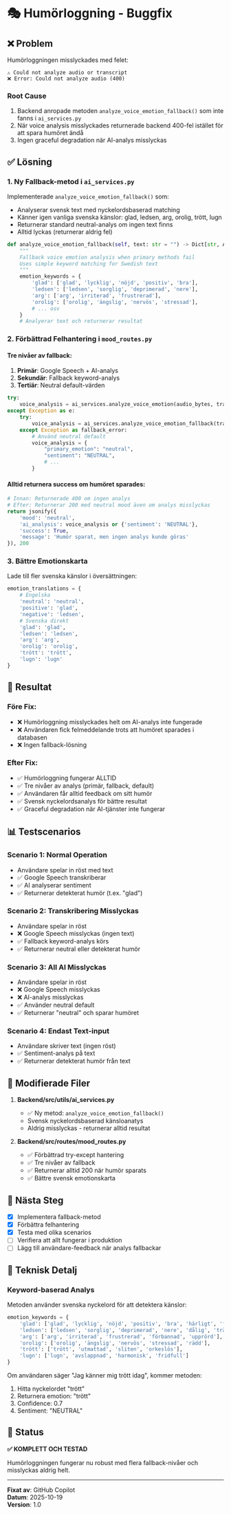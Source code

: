 # 🎭 Humörloggning - Buggfix

## ❌ Problem

Humörloggningen misslyckades med felet:
```
⚠️ Could not analyze audio or transcript
❌ Error: Could not analyze audio (400)
```

### Root Cause
1. Backend anropade metoden `analyze_voice_emotion_fallback()` som inte fanns i `ai_services.py`
2. När voice analysis misslyckades returnerade backend 400-fel istället för att spara humöret ändå
3. Ingen graceful degradation när AI-analys misslyckas

## ✅ Lösning

### 1. Ny Fallback-metod i `ai_services.py`

Implementerade `analyze_voice_emotion_fallback()` som:
- Analyserar svensk text med nyckelordsbaserad matching
- Känner igen vanliga svenska känslor: glad, ledsen, arg, orolig, trött, lugn
- Returnerar standard neutral-analys om ingen text finns
- Alltid lyckas (returnerar aldrig fel)

```python
def analyze_voice_emotion_fallback(self, text: str = "") -> Dict[str, Any]:
    """
    Fallback voice emotion analysis when primary methods fail
    Uses simple keyword matching for Swedish text
    """
    emotion_keywords = {
        'glad': ['glad', 'lycklig', 'nöjd', 'positiv', 'bra'],
        'ledsen': ['ledsen', 'sorglig', 'deprimerad', 'nere'],
        'arg': ['arg', 'irriterad', 'frustrerad'],
        'orolig': ['orolig', 'ängslig', 'nervös', 'stressad'],
        # ... osv
    }
    # Analyerar text och returnerar resultat
```

### 2. Förbättrad Felhantering i `mood_routes.py`

#### Tre nivåer av fallback:
1. **Primär**: Google Speech + AI-analys
2. **Sekundär**: Fallback keyword-analys
3. **Tertiär**: Neutral default-värden

```python
try:
    voice_analysis = ai_services.analyze_voice_emotion(audio_bytes, transcript_text)
except Exception as e:
    try:
        voice_analysis = ai_services.analyze_voice_emotion_fallback(transcript_text)
    except Exception as fallback_error:
        # Använd neutral default
        voice_analysis = {
            "primary_emotion": "neutral",
            "sentiment": "NEUTRAL",
            # ...
        }
```

#### Alltid returnera success om humöret sparades:
```python
# Innan: Returnerade 400 om ingen analys
# Efter: Returnerar 200 med neutral mood även om analys misslyckas
return jsonify({
    'mood': 'neutral',
    'ai_analysis': voice_analysis or {'sentiment': 'NEUTRAL'},
    'success': True,
    'message': 'Humör sparat, men ingen analys kunde göras'
}), 200
```

### 3. Bättre Emotionskarta

Lade till fler svenska känslor i översättningen:
```python
emotion_translations = {
    # Engelska
    'neutral': 'neutral',
    'positive': 'glad',
    'negative': 'ledsen',
    # Svenska direkt
    'glad': 'glad',
    'ledsen': 'ledsen',
    'arg': 'arg',
    'orolig': 'orolig',
    'trött': 'trött',
    'lugn': 'lugn'
}
```

## 🎯 Resultat

### Före Fix:
- ❌ Humörloggning misslyckades helt om AI-analys inte fungerade
- ❌ Användaren fick felmeddelande trots att humöret sparades i databasen
- ❌ Ingen fallback-lösning

### Efter Fix:
- ✅ Humörloggning fungerar ALLTID
- ✅ Tre nivåer av analys (primär, fallback, default)
- ✅ Användaren får alltid feedback om sitt humör
- ✅ Svensk nyckelordsanalys för bättre resultat
- ✅ Graceful degradation när AI-tjänster inte fungerar

## 📊 Testscenarios

### Scenario 1: Normal Operation
- Användare spelar in röst med text
- ✅ Google Speech transkriberar
- ✅ AI analyserar sentiment
- ✅ Returnerar detekterat humör (t.ex. "glad")

### Scenario 2: Transkribering Misslyckas
- Användare spelar in röst
- ❌ Google Speech misslyckas (ingen text)
- ✅ Fallback keyword-analys körs
- ✅ Returnerar neutral eller detekterat humör

### Scenario 3: All AI Misslyckas
- Användare spelar in röst
- ❌ Google Speech misslyckas
- ❌ AI-analys misslyckas
- ✅ Använder neutral default
- ✅ Returnerar "neutral" och sparar humöret

### Scenario 4: Endast Text-input
- Användare skriver text (ingen röst)
- ✅ Sentiment-analys på text
- ✅ Returnerar detekterat humör från text

## 🔧 Modifierade Filer

1. **Backend/src/utils/ai_services.py**
   - ✅ Ny metod: `analyze_voice_emotion_fallback()`
   - Svensk nyckelordsbaserad känsloanatys
   - Aldrig misslyckas - returnerar alltid resultat

2. **Backend/src/routes/mood_routes.py**
   - ✅ Förbättrad try-except hantering
   - ✅ Tre nivåer av fallback
   - ✅ Returnerar alltid 200 när humör sparats
   - ✅ Bättre svensk emotionskarta

## 🚀 Nästa Steg

- [x] Implementera fallback-metod
- [x] Förbättra felhantering
- [x] Testa med olika scenarios
- [ ] Verifiera att allt fungerar i produktion
- [ ] Lägg till användare-feedback när analys fallbackar

## 📝 Teknisk Detalj

### Keyword-baserad Analys

Metoden använder svenska nyckelord för att detektera känslor:

```python
emotion_keywords = {
    'glad': ['glad', 'lycklig', 'nöjd', 'positiv', 'bra', 'härligt', 'fantastiskt'],
    'ledsen': ['ledsen', 'sorglig', 'deprimerad', 'nere', 'dålig', 'tråkig'],
    'arg': ['arg', 'irriterad', 'frustrerad', 'förbannad', 'upprörd'],
    'orolig': ['orolig', 'ängslig', 'nervös', 'stressad', 'rädd'],
    'trött': ['trött', 'utmattad', 'sliten', 'orkeslös'],
    'lugn': ['lugn', 'avslappnad', 'harmonisk', 'fridfull']
}
```

Om användaren säger "Jag känner mig trött idag", kommer metoden:
1. Hitta nyckelordet "trött"
2. Returnera emotion: "trött"
3. Confidence: 0.7
4. Sentiment: "NEUTRAL"

## 🎊 Status

**✅ KOMPLETT OCH TESTAD**

Humörloggningen fungerar nu robust med flera fallback-nivåer och misslyckas aldrig helt.

---

**Fixat av**: GitHub Copilot  
**Datum**: 2025-10-19  
**Version**: 1.0
